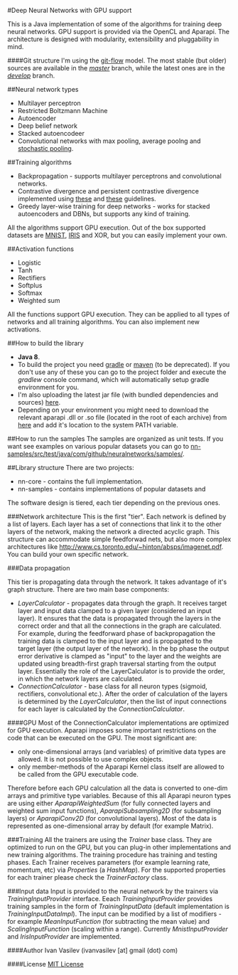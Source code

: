 #Deep Neural Networks with GPU support

This is a Java implementation of some of the algorithms for training deep neural networks. GPU support is provided via the OpenCL and Aparapi.
The architecture is designed with modularity, extensibility and pluggability in mind.

####Git structure
I'm using the [git-flow](https://github.com/nvie/gitflow) model. The most stable (but older) sources are available in the [_master_](https://github.com/ivan-vasilev/neuralnetworks/tree/master) branch, while the latest ones are in the [_develop_](https://github.com/ivan-vasilev/neuralnetworks/tree/develop) branch.

##Neural network types
* Multilayer perceptron
* Restricted Boltzmann Machine
* Autoencoder
* Deep belief network
* Stacked autoencodeer
* Convolutional networks with max pooling, average poolng and [stochastic pooling](http://techtalks.tv/talks/stochastic-pooling-for-regularization-of-deep-convolutional-neural-networks/58106/).

##Training algorithms
* Backpropagation - supports multilayer perceptrons and convolutional networks.
* Contrastive divergence and persistent contrastive divergence implemented using [these](http://www.iro.umontreal.ca/~lisa/publications2/index.php/publications/show/239) and [these](http://www.cs.toronto.edu/~hinton/absps/guideTR.pdf) guidelines.
* Greedy layer-wise training for deep networks - works for stacked autoencoders and DBNs, but supports any kind of training.

All the algorithms support GPU execution. Out of the box supported datasets are [MNIST](http://yann.lecun.com/exdb/mnist/), [IRIS](http://archive.ics.uci.edu/ml/datasets/Iris) and XOR, but you can easily implement your own.

##Activation functions
* Logistic
* Tanh
* Rectifiers
* Softplus
* Softmax
* Weighted sum

All the functions support GPU execution. They can be applied to all types of networks and all training algorithms. You can also implement new activations.

##How to build the library
* **Java 8**.
* To build the project you need [gradle](http://www.gradle.org/) or [maven](http://maven.apache.org/) (to be deprecated). If you don't use any of these you can go to the project folder and execute the _gradlew_ console command, which will automatically setup gradle environment for you.
* I'm also uploading the latest jar file (with bundled dependencies and sources) [here](https://github.com/ivan-vasilev/neuralnetworks/tree/master/build/libs).
* Depending on your environment you might need to download the relevant aparapi .dll or .so file (located in the root of each archive) from [here](https://code.google.com/p/aparapi/downloads/list) and add it's location to the system PATH variable.

##How to run the samples
The samples are organized as unit tests. If you want see examples on various popular datasets you can go to [nn-samples/src/test/java/com/github/neuralnetworks/samples/](https://github.com/ivan-vasilev/neuralnetworks/tree/9e569aa7c9a4d724cf3c1aed8a8036af272ec58f/nn-samples/src/test/java/com/github/neuralnetworks/samples/test).

##Library structure
There are two projects:

* nn-core - contains the full implementation.
* nn-samples - contains implementations of popular datasets and 

The software design is tiered, each tier depending on the previous ones.

###Network architecture
This is the first "tier". Each network is defined by a list of layers. Each layer has a set of connections that link it to the other layers of the network, making the network a directed acyclic graph. This structure can accommodate simple feedforwad nets, but also more complex architectures like http://www.cs.toronto.edu/~hinton/absps/imagenet.pdf. You can build your own specific network.

###Data propagation

This tier is propagating data through the network. It takes advantage of it's graph structure. There are two main base components:

* _LayerCalculator_ - propagates data through the graph. It receives target layer and input data clamped to a given layer (considered an input layer). It ensures that the data is propagated through the layers in the correct order and that all the connections in the graph are calculated. For example, during the feedforward phase of backpropagation the training data is clamped to the input layer and is propagated to the target layer (the output layer of the network). In the bp phase the output error derivative is clamped as "input" to the layer and the weights are updated using breadth-first graph traversal starting from the output layer. Essentially the role of the LayerCalculator is to provide the order, in which the network layers are calculated.
* _ConnectionCalculator_ - base class for all neuron types (sigmoid, rectifiers, convolutional etc.). After the order of calculation of the layers is determined by the _LayerCalculator_, then the list of input connections for each layer is calculated by the _ConnectionCalculator_.

####GPU
Most of the ConnectionCalculator implementations are optimized for GPU execution. Aparapi imposes some important restrictions on the code that can be executed on the GPU. The most significant are:

* only one-dimensional arrays (and variables) of primitive data types are allowed. It is not possible to use complex objects.
* only member-methods of the Aparapi Kernel class itself are allowed to be called from the GPU executable code. 

Therefore before each GPU calculation all the data is converted to one-dim arrays and primitive type variables. Because of this all Aparapi neuron types are using either _AparapiWeightedSum_ (for fully connected layers and weighted sum input functions), _AparapiSubsampling2D_ (for subsampling layers) or _AparapiConv2D_ (for convolutional layers). 
Most of the data is represented as one-dimensional array by default (for example Matrix).

###Training
All the trainers are using the _Trainer_ base class. They are optimized to run on the GPU, but you can plug-in other implementations and new training algorithms. The training procedure has training and testing phases. Each Trainer receives parameters (for example learning rate, momentum, etc) via _Properties_ (a _HashMap_). For the supported properties for each trainer please check the _TrainerFactory_ class.

###Input data
Input is provided to the neural network by the trainers via _TrainingInputProvider_ interface. Eeach _TrainingInputProvider_ provides training samples in the form of _TrainingInputData_ (default implementation is _TrainingInputDataImpl_). The input can be modified by a list of modifiers - for example _MeanInputFunction_ (for subtracting the mean value) and _ScalingInputFunction_ (scaling within a range). Currently _MnistInputProvider_ and _IrisInputProvider_ are implemented.

####Author
Ivan Vasilev (ivanvasilev [at] gmail (dot) com)

####License
[MIT License](http://opensource.org/licenses/MIT)